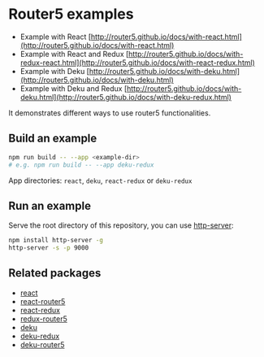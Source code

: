 # Router5 examples

- Example with React [http://router5.github.io/docs/with-react.html](http://router5.github.io/docs/with-react.html)
- Example with React and Redux [http://router5.github.io/docs/with-redux-react.html](http://router5.github.io/docs/with-react-redux.html)
- Example with Deku [http://router5.github.io/docs/with-deku.html](http://router5.github.io/docs/with-deku.html)
- Example with Deku and Redux [http://router5.github.io/docs/with-deku.html](http://router5.github.io/docs/with-deku-redux.html)

It demonstrates different ways to use router5 functionalities.

## Build an example

```sh
npm run build -- --app <example-dir>
# e.g. npm run build -- --app deku-redux
```

App directories: `react`, `deku`, `react-redux` or `deku-redux`

## Run an example

Serve the root directory of this repository, you can use [http-server](https://github.com/indexzero/http-server):

```sh
npm install http-server -g
http-server -s -p 9000
```

## Related packages

- [react](https://github.com/facebook/react)
- [react-router5](https://github.com/router5/react-router5)
- [react-redux](https://github.com/rackt/react-redux)
- [redux-router5](https://github.com/router5/redux-router5)
- [deku](https://github.com/dekujs/deku)
- [deku-redux](https://github.com/troch/deku-redux)
- [deku-router5](https://github.com/router5/deku-router5)
